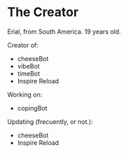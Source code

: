 # The Creator
Erial, from South America. 19 years old.

Creator of:
* cheeseBot
* vibeBot
* timeBot
* Inspire Reload

Working on:
* copingBot

Updating (frecuently, or not.):
* cheeseBot
* Inspire Reload
